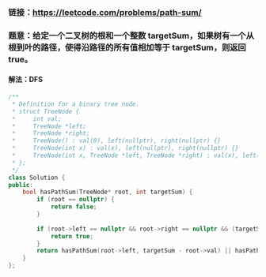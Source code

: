 ### 链接：https://leetcode.com/problems/path-sum/

### 题意：给定一个二叉树的根和一个整数 targetSum，如果树有一个从根到叶的路径，使得沿路径的所有值相加等于 targetSum，则返回 true。

#### 解法：DFS

```c++
/**
 * Definition for a binary tree node.
 * struct TreeNode {
 *     int val;
 *     TreeNode *left;
 *     TreeNode *right;
 *     TreeNode() : val(0), left(nullptr), right(nullptr) {}
 *     TreeNode(int x) : val(x), left(nullptr), right(nullptr) {}
 *     TreeNode(int x, TreeNode *left, TreeNode *right) : val(x), left(left), right(right) {}
 * };
 */
class Solution {
public:
    bool hasPathSum(TreeNode* root, int targetSum) {
        if (root == nullptr) {
            return false;
        }
        
        if (root->left == nullptr && root->right == nullptr && (targetSum - root->val) == 0) {
            return true;
        }
        return hasPathSum(root->left, targetSum - root->val) || hasPathSum(root->right, targetSum - root->val);
    }
};
```

